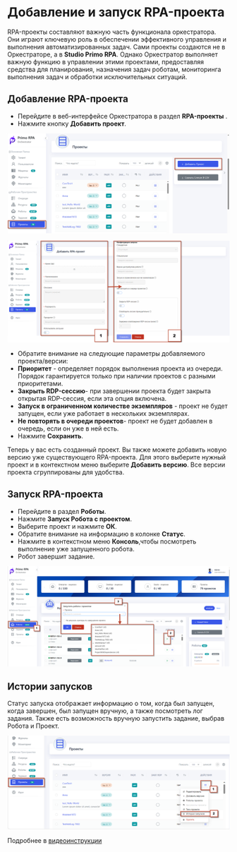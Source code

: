# Добавление и запуск RPA-проекта

RPA-проекты составляют важную часть функционала оркестратора. Они играют ключевую роль в обеспечении эффективного управления и выполнения автоматизированных задач. 
Сами проекты создаются не в Оркестраторе, а в **Studio Primo RPA**. 
Однако Оркестратор выполняет важную функцию в управлении этими проектами, предоставляя средства для планирования, назначения задач роботам, мониторинга выполнения задач и обработки исключительных ситуаций.

## Добавление RPA-проекта

   - Перейдите в веб-интерфейсе Оркестратора в раздел **RPA-проекты** .
   - Нажмите кнопку **Добавить проект**.


![](../.gitbook/assets1/add_projects.png)


![](../.gitbook/assets1/add_proj.png)


 - Обратите внимание на следующие параметры добавляемого проекта/версии:
 - **Приоритет** - определяет порядок выполнения проекта из очереди. Порядок гарантируется только при наличии проектов с разными приоритетами.
 - **Закрыть RDP-сессию**- при завершении проекта будет закрыта открытая RDP-сессия, если эта опция включена.
 - **Запуск в ограниченном количестве экземпляров** - проект не будет запущен, если уже работает в нескольких экземплярах.
 - **Не повторять в очереди проектов**- проект не будет добавлен в очередь, если он уже в ней есть.
 - Нажмите **Сохранить**.
   
 Теперь у вас есть созданный проект. Вы также можете добавить новую версию уже существующего RPA-проекта. 
Для этого выберите нужный проект и в контекстном меню выберите **Добавить версию**. Все версии проекта сгруппированы для удобства.

## Запуск RPA-проекта

 - Перейдите в раздел **Роботы**.  
 - Нажмите **Запуск Робота с проектом**.
 - Выберите проект и нажмите **ОК**.  
 - Обратите внимание на информацию в колонке **Статус**. 
 - Нажмите в контекстном меню  **Консоль**,чтобы посмотреть выполнение уже запущенного робота.
 - Робот завершит задание.

![](../.gitbook/assets1/zapusk_rob_proj.png)
   
## Истории запусков

Cтатус запуска отображает информацию о том, когда был запущен, когда завершен, был запущен вручную, а также посмотреть лог задания.
Также есть возможность вручную запустить задание, выбрав Робота и Проект. 

![](../.gitbook/assets1/history.png)

Подробнее в [видеоинструкции](https://www.youtube.com/watch?v=paXGN7TD_Zk&t=879s)
